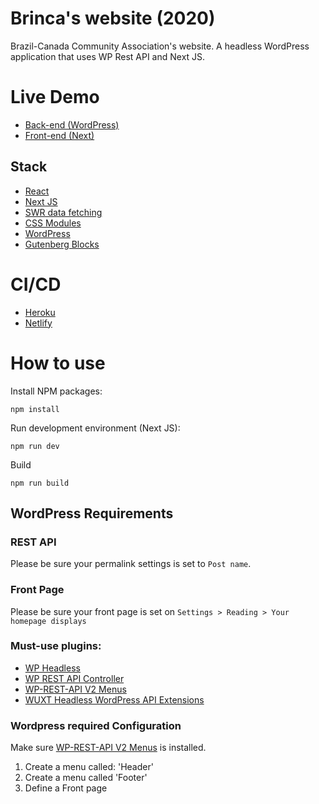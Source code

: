 # Brinca's website (2020)

Brazil-Canada Community Association's website. A headless WordPress application that uses WP Rest API and Next JS.

# Live Demo

- <a href='https://brinca-2020.herokuapp.com/'>Back-end (WordPress)</a>
- <a href='https://brinca-2020.netlify.app/'>Front-end (Next)</a>


## Stack

- <a href='https://reactjs.org/'>React</a>
- <a href='https://nextjs.org/'>Next JS</a>
- <a href='https://swr.vercel.app/'>SWR data fetching</a>
- <a href='https://github.com/css-modules/css-modules'>CSS Modules</a>
- <a href='https://wordpress.org/'>WordPress</a>
- <a href='https://wordpress.org/gutenberg/'>Gutenberg Blocks</a>

# CI/CD

- <a href='https://www.heroku.com/'>Heroku</a>
- <a href='https://www.netlify.com/'>Netlify</a>

# How to use

Install NPM packages:

`npm install`

Run development environment (Next JS):

`npm run dev`

Build

`npm run build`

## WordPress Requirements

### REST API

Please be sure your permalink settings is set to `Post name`.

### Front Page

Please be sure your front page is set on `Settings > Reading > Your homepage displays`

### Must-use plugins:

- <a href='http://joebr.io/'>WP Headless</a>
- <a href='https://www.yikesplugins.com/'>WP REST API Controller</a>
- <a href='https://thebatclaud.io/'>WP-REST-API V2 Menus</a>
- <a href='http://www.danielauener.com/wordpress-rest-api-extensions-for-going-headless-wp/'>WUXT Headless WordPress API Extensions</a>

### Wordpress required Configuration

Make sure <a href='https://thebatclaud.io/'>WP-REST-API V2 Menus</a> is installed.

1. Create a menu called: 'Header'
2. Create a menu called 'Footer'
3. Define a Front page
